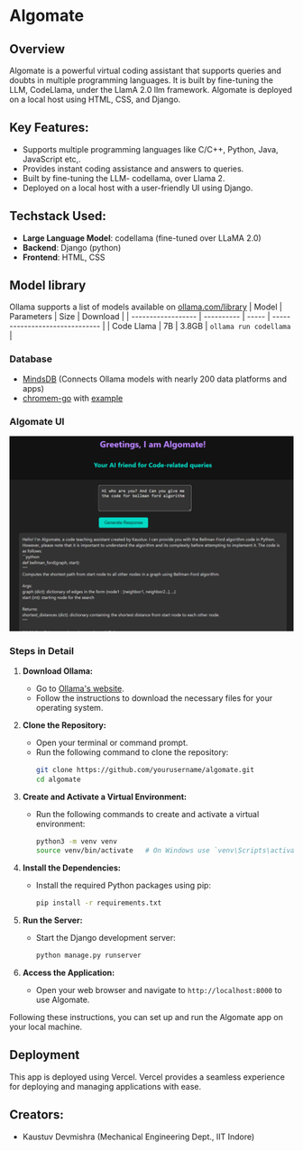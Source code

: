 # Algomate
## Overview

Algomate is a powerful virtual coding assistant that supports queries and doubts in multiple programming languages. It is built by fine-tuning the LLM, CodeLlama, under the LlamA 2.0 llm framework. Algomate is deployed on a local host using HTML, CSS, and Django.




## Key Features:

- Supports multiple programming languages like C/C++, Python, Java, JavaScript etc,.
- Provides instant coding assistance and answers to queries.
- Built by fine-tuning the LLM- codellama, over Llama 2.
- Deployed on a local host with a user-friendly UI using Django.

## Techstack Used:

- **Large Language Model**: codellama (fine-tuned over LLaMA 2.0)
- **Backend**: Django (python)
- **Frontend**: HTML, CSS

## Model library

Ollama supports a list of models available on [ollama.com/library](https://ollama.com/library 'ollama model library')
| Model              | Parameters | Size  | Download                       |
| ------------------ | ---------- | ----- | ------------------------------ |
| Code Llama         | 7B         | 3.8GB | `ollama run codellama`         |

### Database
- [MindsDB](https://github.com/mindsdb/mindsdb/blob/staging/mindsdb/integrations/handlers/ollama_handler/README.md) (Connects Ollama models with nearly 200 data platforms and apps)
- [chromem-go](https://github.com/philippgille/chromem-go/blob/v0.5.0/embed_ollama.go) with [example](https://github.com/philippgille/chromem-go/tree/v0.5.0/examples/rag-wikipedia-ollama)

### Algomate UI
![Algomate SS](https://github.com/kaustuv-d/Algomate/blob/main/Algomate_working01.png)


### Steps in Detail

1. **Download Ollama:**
   - Go to [Ollama's website](https://ollama.ai).
   - Follow the instructions to download the necessary files for your operating system.

2. **Clone the Repository:**
   - Open your terminal or command prompt.
   - Run the following command to clone the repository:
     ```bash
     git clone https://github.com/yourusername/algomate.git
     cd algomate
     ```

3. **Create and Activate a Virtual Environment:**
   - Run the following commands to create and activate a virtual environment:
     ```bash
     python3 -m venv venv
     source venv/bin/activate   # On Windows use `venv\Scripts\activate`
     ```

4. **Install the Dependencies:**
   - Install the required Python packages using pip:
     ```bash
     pip install -r requirements.txt
     ```

5. **Run the Server:**
   - Start the Django development server:
     ```bash
     python manage.py runserver
     ```

6. **Access the Application:**
   - Open your web browser and navigate to `http://localhost:8000` to use Algomate.

Following these instructions, you can set up and run the Algomate app on your local machine.
## Deployment
This app is deployed using Vercel. Vercel provides a seamless experience for deploying and managing applications with ease.

## Creators:
- Kaustuv Devmishra (Mechanical Engineering Dept., IIT Indore)
